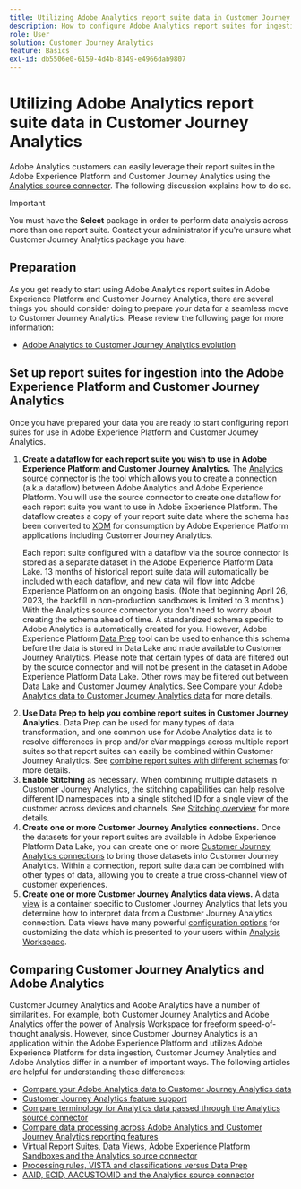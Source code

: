 ```yaml
---
title: Utilizing Adobe Analytics report suite data in Customer Journey Analytics
description: How to configure Adobe Analytics report suites for ingestion into Adobe Experience Platform and Customer Journey Analytics
role: User
solution: Customer Journey Analytics
feature: Basics
exl-id: db5506e0-6159-4d4b-8149-e4966dab9807
---
```

# Utilizing Adobe Analytics report suite data in Customer Journey Analytics

Adobe Analytics customers can easily leverage their report suites in the Adobe Experience Platform and Customer Journey Analytics using the [Analytics source connector](https://experienceleague.adobe.com/docs/experience-platform/sources/connectors/adobe-applications/analytics.html?lang=en). The following discussion explains how to do so.

>[!IMPORTANT]
>
>You must have the **Select** package in order to perform data analysis across more than one report suite. Contact your administrator if you're unsure what Customer Journey Analytics package you have.​ 

## Preparation

As you get ready to start using Adobe Analytics report suites in Adobe Experience Platform and Customer Journey Analytics, there are several things you should consider doing to prepare your data for a seamless move to Customer Journey Analytics. Please review the following page for more information:

* [Adobe Analytics to Customer Journey Analytics evolution](/help/getting-started/aa-to-cja.md)

## Set up report suites for ingestion into the Adobe Experience Platform and Customer Journey Analytics

Once you have prepared your data you are ready to start configuring report suites for use in Adobe Experience Platform and Customer Journey Analytics. 

1. **Create a dataflow for each report suite you wish to use in Adobe Experience Platform and Customer Journey Analytics.** The [Analytics source connector](https://experienceleague.adobe.com/docs/experience-platform/sources/connectors/adobe-applications/analytics.html?lang=en) is the tool which allows you to [create a connection](/help/connections/create-connection.md) (a.k.a dataflow) between Adobe Analytics and Adobe Experience Platform. You will use the source connector to create one dataflow for each report suite you want to use in Adobe Experience Platform. The dataflow creates a copy of your report suite data where the schema has been converted to  [XDM](https://experienceleague.adobe.com/docs/platform-learn/tutorials/schemas/schemas-and-experience-data-model.html?lang=en) for consumption by Adobe Experience Platform applications including Customer Journey Analytics.<p>Each report suite configured with a dataflow via the source connector is stored as a separate dataset in the Adobe Experience Platform Data Lake. 13 months of historical report suite data will automatically be included with each dataflow, and new data will flow into Adobe Experience Platform on an ongoing basis. (Note that beginning April 26, 2023, the backfill in non-production sandboxes is limited to 3 months.) With the Analytics source connector you don't need to worry about creating the schema ahead of time. A standardized schema specific to Adobe Analytics is automatically created for you. However, Adobe Experience Platform [Data Prep](https://experienceleague.adobe.com/docs/experience-platform/data-prep/home.html?lang=en) tool can be used to enhance this schema before the data is stored in Data Lake and made available to Customer Journey Analytics. Please note that certain types of data are filtered out by the source connector and will not be present in the dataset in Adobe Experience Platform Data Lake. Other rows may be filtered out between Data Lake and Customer Journey Analytics. See [Compare your Adobe Analytics data to Customer Journey Analytics data](/help/troubleshooting/compare.md) for more details.
1. **Use Data Prep to help you combine report suites in Customer Journey Analytics.** Data Prep can be used for many types of data transformation, and one common use for Adobe Analytics data is to resolve differences in prop and/or eVar mappings across multiple report suites so that report suites can easily be combined within Customer Journey Analytics. See [combine report suites with different schemas](/help/use-cases/aa-data/combine-report-suites.md) for more details.
1. **Enable Stitching** as necessary. When combining multiple datasets in Customer Journey Analytics, the stitching capabilities can help resolve different ID namespaces into a single stitched ID for a single view of the customer across devices and channels. See [Stitching overview](../../stitching/overview.md) for more details.
1. **Create one or more Customer Journey Analytics connections.** Once the datasets for your report suites are available in Adobe Experience Platform Data Lake, you can create one or more [Customer Journey Analytics connections](/help/connections/overview.md) to bring those datasets into Customer Journey Analytics. Within a connection, report suite data can be combined with other types of data, allowing you to create a true cross-channel view of customer experiences.
1. **Create one or more Customer Journey Analytics data views.** A [data view](/help/data-views/data-views.md) is a container specific to Customer Journey Analytics that lets you determine how to interpret data from a Customer Journey Analytics connection. Data views have many powerful [configuration options](/help/data-views/create-dataview.md) for customizing the data which is presented to your users within [Analysis Workspace](/help/analysis-workspace/home.md).

## Comparing Customer Journey Analytics and Adobe Analytics

Customer Journey Analytics and Adobe Analytics have a number of similarities. For example, both Customer Journey Analytics and Adobe Analytics offer the power of Analysis Workspace for freeform speed-of-thought analysis. However, since Customer Journey Analytics is an application within the Adobe Experience Platform and utilizes Adobe Experience Platform for data ingestion, Customer Journey Analytics and Adobe Analytics differ in  a number of important ways. The following articles are helpful for understanding these differences:

* [Compare your Adobe Analytics data to Customer Journey Analytics data](/help/troubleshooting/compare.md)
* [Customer Journey Analytics feature support](/help/getting-started/aa-vs-cja/cja-aa.md)
* [Compare terminology for Analytics data passed through the Analytics source connector](/help/getting-started/aa-vs-cja/terminology.md)
* [Compare data processing across Adobe Analytics and Customer Journey Analytics reporting features](/help/getting-started/aa-vs-cja/data-processing-comparisons.md)
* [Virtual Report Suites, Data Views, Adobe Experience Platform Sandboxes and the Analytics source connector](/help/getting-started/aa-vs-cja/vrs-dataview-sandbox-adc.md)
* [Processing rules, VISTA and classifications versus Data Prep](/help/getting-started/aa-vs-cja/pr-vista-dataprep.md)
* [AAID, ECID, AACUSTOMID and the Analytics source connector](/help/getting-started/aa-vs-cja/aaid-ecid-adc.md)
